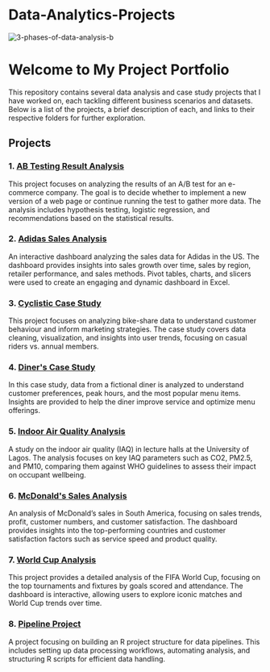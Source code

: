 # Data-Analytics-Projects
![3-phases-of-data-analysis-b](https://github.com/user-attachments/assets/19098bd6-a157-4c5c-9ff0-e48269e82cb6)
# Welcome to My Project Portfolio

This repository contains several data analysis and case study projects that I have worked on, each tackling different business scenarios and datasets. Below is a list of the projects, a brief description of each, and links to their respective folders for further exploration.

## Projects

### 1. [AB Testing Result Analysis](https://github.com/QaisBello/Data-Analytics-Projects/tree/b7f9c108554500b6f9eb09b26c8b55875c05797f/AB%20Testing%20Result%20Analysis)
This project focuses on analyzing the results of an A/B test for an e-commerce company. The goal is to decide whether to implement a new version of a web page or continue running the test to gather more data. The analysis includes hypothesis testing, logistic regression, and recommendations based on the statistical results.

### 2. [Adidas Sales Analysis](https://github.com/QaisBello/Data-Analytics-Projects/tree/b7f9c108554500b6f9eb09b26c8b55875c05797f/Adidas%20Sales%20Analysis)
An interactive dashboard analyzing the sales data for Adidas in the US. The dashboard provides insights into sales growth over time, sales by region, retailer performance, and sales methods. Pivot tables, charts, and slicers were used to create an engaging and dynamic dashboard in Excel.

### 3. [Cyclistic Case Study](https://github.com/QaisBello/Data-Analytics-Projects/tree/b7f9c108554500b6f9eb09b26c8b55875c05797f/Cyclistic%20Case%20Study)
This project focuses on analyzing bike-share data to understand customer behaviour and inform marketing strategies. The case study covers data cleaning, visualization, and insights into user trends, focusing on casual riders vs. annual members.

### 4. [Diner's Case Study](https://github.com/QaisBello/Data-Analytics-Projects/tree/b7f9c108554500b6f9eb09b26c8b55875c05797f/Diner's%20case%20study)
In this case study, data from a fictional diner is analyzed to understand customer preferences, peak hours, and the most popular menu items. Insights are provided to help the diner improve service and optimize menu offerings.

### 5. [Indoor Air Quality Analysis](https://github.com/QaisBello/Data-Analytics-Projects/tree/b7f9c108554500b6f9eb09b26c8b55875c05797f/Indoor%20Air%20Quaity%20Analysis)
A study on the indoor air quality (IAQ) in lecture halls at the University of Lagos. The analysis focuses on key IAQ parameters such as CO2, PM2.5, and PM10, comparing them against WHO guidelines to assess their impact on occupant wellbeing.

### 6. [McDonald's Sales Analysis](https://github.com/QaisBello/Data-Analytics-Projects/tree/b7f9c108554500b6f9eb09b26c8b55875c05797f/McDonald's%20Sales%20Analysis)
An analysis of McDonald’s sales in South America, focusing on sales trends, profit, customer numbers, and customer satisfaction. The dashboard provides insights into the top-performing countries and customer satisfaction factors such as service speed and product quality.

### 7. [World Cup Analysis](https://github.com/QaisBello/Data-Analytics-Projects/tree/b7f9c108554500b6f9eb09b26c8b55875c05797f/World%20Cup%20Analysis)
This project provides a detailed analysis of the FIFA World Cup, focusing on the top tournaments and fixtures by goals scored and attendance. The dashboard is interactive, allowing users to explore iconic matches and World Cup trends over time.

### 8. [Pipeline Project](https://github.com/QaisBello/Data-Analytics-Projects/tree/b7f9c108554500b6f9eb09b26c8b55875c05797f/pipeline)
A project focusing on building an R project structure for data pipelines. This includes setting up data processing workflows, automating analysis, and structuring R scripts for efficient data handling.


